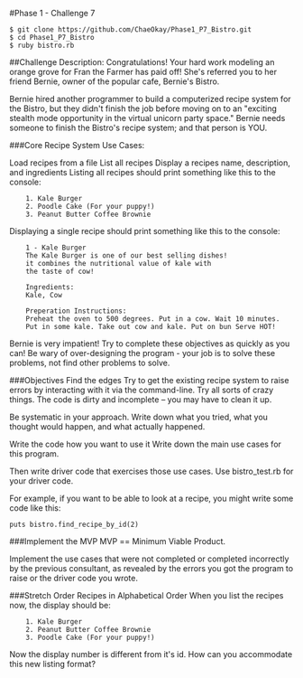 #Phase 1 - Challenge 7

    $ git clone https://github.com/ChaeOkay/Phase1_P7_Bistro.git
    $ cd Phase1_P7_Bistro
    $ ruby bistro.rb


##Challenge Description:
Congratulations! Your hard work modeling an orange grove for Fran the Farmer has paid off! She's referred you to her friend Bernie, owner of the popular cafe, Bernie's Bistro.

Bernie hired another programmer to build a computerized recipe system for the Bistro, but they didn't finish the job before moving on to an "exciting stealth mode opportunity in the virtual unicorn party space." Bernie needs someone to finish the Bistro's recipe system; and that person is YOU.

###Core
Recipe System Use Cases:

Load recipes from a file
List all recipes
Display a recipes name, description, and ingredients
Listing all recipes should print something like this to the console:

        1. Kale Burger
        2. Poodle Cake (For your puppy!)
        3. Peanut Butter Coffee Brownie

Displaying a single recipe should print something like this to the console:

        1 - Kale Burger
        The Kale Burger is one of our best selling dishes!
        it combines the nutritional value of kale with
        the taste of cow!

        Ingredients:
        Kale, Cow

        Preperation Instructions:
        Preheat the oven to 500 degrees. Put in a cow. Wait 10 minutes.
        Put in some kale. Take out cow and kale. Put on bun Serve HOT!

Bernie is very impatient! Try to complete these objectives as quickly as you can! Be wary of over-designing the program - your job is to solve these problems, not find other problems to solve.

###Objectives
Find the edges
Try to get the existing recipe system to raise errors by interacting with it via the command-line. Try all sorts of crazy things. The code is dirty and incomplete – you may have to clean it up.

Be systematic in your approach. Write down what you tried, what you thought would happen, and what actually happened.

Write the code how you want to use it
Write down the main use cases for this program.

Then write driver code that exercises those use cases. Use bistro_test.rb for your driver code.

For example, if you want to be able to look at a recipe, you might write some code like this:

`puts bistro.find_recipe_by_id(2)`

###Implement the MVP
MVP == Minimum Viable Product.

Implement the use cases that were not completed or completed incorrectly by the previous consultant, as revealed by the errors you got the program to raise or the driver code you wrote.

###Stretch
Order Recipes in Alphabetical Order
When you list the recipes now, the display should be:

        1. Kale Burger
        2. Peanut Butter Coffee Brownie
        3. Poodle Cake (For your puppy!)
Now the display number is different from it's id. How can you accommodate this new listing format?
